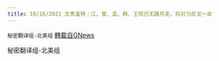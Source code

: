 ```yaml
---
title: 10/16/2021 文贵盖特：江、曾、孟、韩、王现已无路可走，将对习反戈一击
---
```

`秘密翻译组-北美组` [轉載自GNews](https://gnews.org/zh-hans/1598602/)

秘密翻译组-北美组

